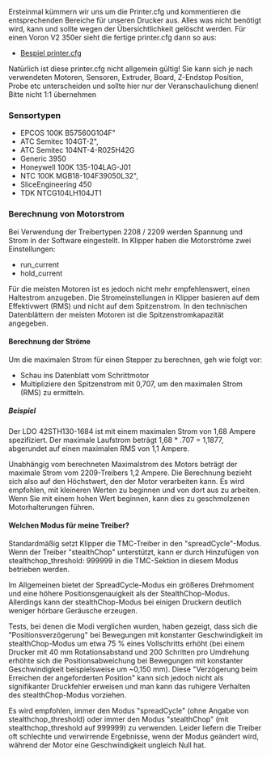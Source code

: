 Ersteinmal kümmern wir uns um die Printer.cfg und kommentieren die entsprechenden Bereiche für unseren Drucker aus.
Alles was nicht benötigt wird, kann und sollte wegen der Übersichtlichkeit gelöscht werden.
Für einen Voron V2 350er sieht die fertige printer.cfg dann so aus:

- [Bespiel printer.cfg](https://github.com/DeBau/VoronMods/blob/main/Voron%20Setup%20German/printer.cfg)

Natürlich ist diese printer.cfg nicht allgemein gültig! 
Sie kann sich je nach verwendeten Motoren, Sensoren, Extruder, Board, Z-Endstop Position, Probe etc unterscheiden und sollte hier
nur der Veranschaulichung dienen! Bitte nicht 1:1 übernehmen

### Sensortypen

- EPCOS 100K B57560G104F"
- ATC Semitec 104GT-2",
- ATC Semitec 104NT-4-R025H42G
- Generic 3950
- Honeywell 100K 135-104LAG-J01
- NTC 100K MGB18-104F39050L32",
- SliceEngineering 450
- TDK NTCG104LH104JT1

### Berechnung von Motorstrom

Bei Verwendung der Treibertypen 2208 / 2209 werden Spannung und Strom in der Software eingestellt. 
In Klipper haben die Motorströme zwei Einstellungen: 

- run_current 
- hold_current

Für die meisten Motoren ist es jedoch nicht mehr empfehlenswert, einen Haltestrom anzugeben. Die Stromeinstellungen in Klipper basieren auf dem Effektivwert (RMS) und nicht auf dem Spitzenstrom. In den technischen Datenblättern der meisten Motoren ist die Spitzenstromkapazität angegeben.

#### Berechnung der Ströme

Um die maximalen Strom für einen Stepper zu berechnen, geh wie folgt vor:
- Schau ins Datenblatt vom Schrittmotor
- Multipliziere den Spitzenstrom mit 0,707, um den maximalen Strom  (RMS) zu ermitteln.

##### Beispiel

Der LDO 42STH130-1684 ist mit einem maximalen Strom von 1,68 Ampere spezifiziert. Der maximale Laufstrom beträgt 1,68 * .707 = 1,1877, abgerundet auf einen maximalen RMS von 1,1 Ampere. 

Unabhängig vom berechneten Maximalstrom des Motors beträgt der maximale Strom vom 2209-Treibers 1,2 Ampere. Die Berechnung bezieht sich also auf den Höchstwert, den der Motor verarbeiten kann. Es wird empfohlen, mit kleineren Werten zu beginnen und von dort aus zu arbeiten. Wenn Sie mit einem hohen Wert beginnen, kann dies zu geschmolzenen Motorhalterungen führen.

#### Welchen Modus für meine Treiber?

Standardmäßig setzt Klipper die TMC-Treiber in den "spreadCycle"-Modus. 
Wenn der Treiber "stealthChop" unterstützt, kann er durch Hinzufügen von stealthchop_threshold: 999999 in die TMC-Sektion in diesem Modus betrieben werden.

Im Allgemeinen bietet der SpreadCycle-Modus ein größeres Drehmoment und eine höhere Positionsgenauigkeit als der StealthChop-Modus. Allerdings kann der stealthChop-Modus bei einigen Druckern deutlich weniger hörbare Geräusche erzeugen.

Tests, bei denen die Modi verglichen wurden, haben gezeigt, dass sich die "Positionsverzögerung" bei Bewegungen mit konstanter Geschwindigkeit im stealthChop-Modus um etwa 75 % eines Vollschritts erhöht (bei einem Drucker mit 40 mm Rotationsabstand und 200 Schritten pro Umdrehung erhöhte sich die Positionsabweichung bei Bewegungen mit konstanter Geschwindigkeit beispielsweise um ~0,150 mm). Diese "Verzögerung beim Erreichen der angeforderten Position" kann sich jedoch nicht als signifikanter Druckfehler erweisen und man kann das ruhigere Verhalten des stealthChop-Modus vorziehen.

Es wird empfohlen, immer den Modus "spreadCycle" (ohne Angabe von stealthchop_threshold) oder immer den Modus "stealthChop" (mit stealthchop_threshold auf 999999) zu verwenden. Leider liefern die Treiber oft schlechte und verwirrende Ergebnisse, wenn der Modus geändert wird, während der Motor eine Geschwindigkeit ungleich Null hat.



